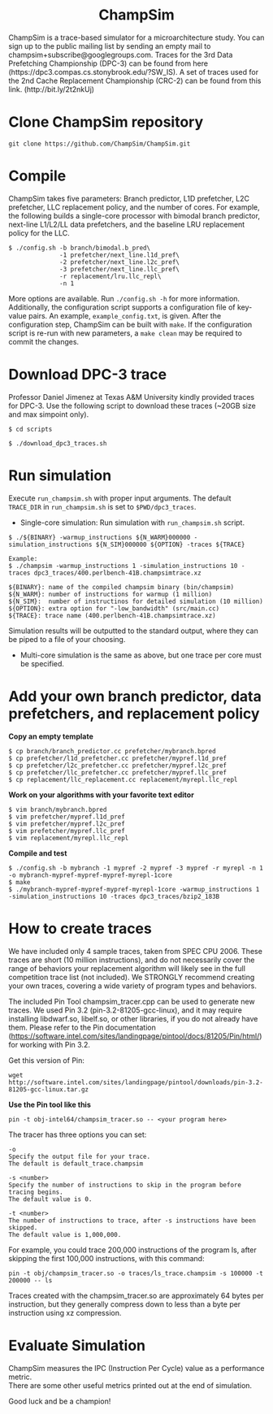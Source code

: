 <p align="center">
  <h1 align="center"> ChampSim </h1>
  <p> ChampSim is a trace-based simulator for a microarchitecture study. You can sign up to the public mailing list by sending an empty mail to champsim+subscribe@googlegroups.com. Traces for the 3rd Data Prefetching Championship (DPC-3) can be found from here (https://dpc3.compas.cs.stonybrook.edu/?SW_IS). A set of traces used for the 2nd Cache Replacement Championship (CRC-2) can be found from this link. (http://bit.ly/2t2nkUj) <p>
</p>

# Clone ChampSim repository
```
git clone https://github.com/ChampSim/ChampSim.git
```

# Compile

ChampSim takes five parameters: Branch predictor, L1D prefetcher, L2C prefetcher, LLC replacement policy, and the number of cores. 
For example, the following builds a single-core processor with bimodal branch predictor, next-line L1/L2/LL data prefetchers, and the baseline LRU replacement policy for the LLC.
```
$ ./config.sh -b branch/bimodal.b_pred\
              -1 prefetcher/next_line.l1d_pref\
              -2 prefetcher/next_line.l2c_pref\
              -3 prefetcher/next_line.llc_pref\
              -r replacement/lru.llc_repl\
              -n 1
```
More options are available. Run `./config.sh -h` for more information. Additionally, the configuration script supports a configuration file of key-value pairs. An example, `example_config.txt`, is given.
After the configuration step, ChampSim can be built with `make`. If the configuration script is re-run with new parameters, a `make clean` may be required to commit the changes.

# Download DPC-3 trace

Professor Daniel Jimenez at Texas A&M University kindly provided traces for DPC-3. Use the following script to download these traces (~20GB size and max simpoint only).
```
$ cd scripts

$ ./download_dpc3_traces.sh
```

# Run simulation

Execute `run_champsim.sh` with proper input arguments. The default `TRACE_DIR` in `run_champsim.sh` is set to `$PWD/dpc3_traces`. <br>

* Single-core simulation: Run simulation with `run_champsim.sh` script.

```
$ ./${BINARY} -warmup_instructions ${N_WARM}000000 -simulation_instructions ${N_SIM}000000 ${OPTION} -traces ${TRACE}

Example:
$ ./champsim -warmup_instructions 1 -simulation_instructions 10 -traces dpc3_traces/400.perlbench-41B.champsimtrace.xz

${BINARY}: name of the compiled champsim binary (bin/champsim)
${N_WARM}: number of instructions for warmup (1 million)
${N_SIM}:  number of instructinos for detailed simulation (10 million)
${OPTION}: extra option for "-low_bandwidth" (src/main.cc)
${TRACE}: trace name (400.perlbench-41B.champsimtrace.xz)
```
Simulation results will be outputted to the standard output, where they can be piped to a file of your choosing.<br>

* Multi-core simulation is the same as above, but one trace per core must be specified. <br>

# Add your own branch predictor, data prefetchers, and replacement policy
**Copy an empty template**
```
$ cp branch/branch_predictor.cc prefetcher/mybranch.bpred
$ cp prefetcher/l1d_prefetcher.cc prefetcher/mypref.l1d_pref
$ cp prefetcher/l2c_prefetcher.cc prefetcher/mypref.l2c_pref
$ cp prefetcher/llc_prefetcher.cc prefetcher/mypref.llc_pref
$ cp replacement/llc_replacement.cc replacement/myrepl.llc_repl
```

**Work on your algorithms with your favorite text editor**
```
$ vim branch/mybranch.bpred
$ vim prefetcher/mypref.l1d_pref
$ vim prefetcher/mypref.l2c_pref
$ vim prefetcher/mypref.llc_pref
$ vim replacement/myrepl.llc_repl
```

**Compile and test**
```
$ ./config.sh -b mybranch -1 mypref -2 mypref -3 mypref -r myrepl -n 1 -o mybranch-mypref-mypref-mypref-myrepl-1core
$ make
$ ./mybranch-mypref-mypref-mypref-myrepl-1core -warmup_instructions 1 -simulation_instructions 10 -traces dpc3_traces/bzip2_183B
```

# How to create traces

We have included only 4 sample traces, taken from SPEC CPU 2006. These 
traces are short (10 million instructions), and do not necessarily cover the range of behaviors your 
replacement algorithm will likely see in the full competition trace list (not
included).  We STRONGLY recommend creating your own traces, covering
a wide variety of program types and behaviors.

The included Pin Tool champsim_tracer.cpp can be used to generate new traces.
We used Pin 3.2 (pin-3.2-81205-gcc-linux), and it may require 
installing libdwarf.so, libelf.so, or other libraries, if you do not already 
have them. Please refer to the Pin documentation (https://software.intel.com/sites/landingpage/pintool/docs/81205/Pin/html/)
for working with Pin 3.2.

Get this version of Pin:
```
wget http://software.intel.com/sites/landingpage/pintool/downloads/pin-3.2-81205-gcc-linux.tar.gz
```

**Use the Pin tool like this**
```
pin -t obj-intel64/champsim_tracer.so -- <your program here>
```

The tracer has three options you can set:
```
-o
Specify the output file for your trace.
The default is default_trace.champsim

-s <number>
Specify the number of instructions to skip in the program before tracing begins.
The default value is 0.

-t <number>
The number of instructions to trace, after -s instructions have been skipped.
The default value is 1,000,000.
```
For example, you could trace 200,000 instructions of the program ls, after
skipping the first 100,000 instructions, with this command:
```
pin -t obj/champsim_tracer.so -o traces/ls_trace.champsim -s 100000 -t 200000 -- ls
```
Traces created with the champsim_tracer.so are approximately 64 bytes per instruction,
but they generally compress down to less than a byte per instruction using xz compression.

# Evaluate Simulation

ChampSim measures the IPC (Instruction Per Cycle) value as a performance metric. <br>
There are some other useful metrics printed out at the end of simulation. <br>

Good luck and be a champion! <br>
